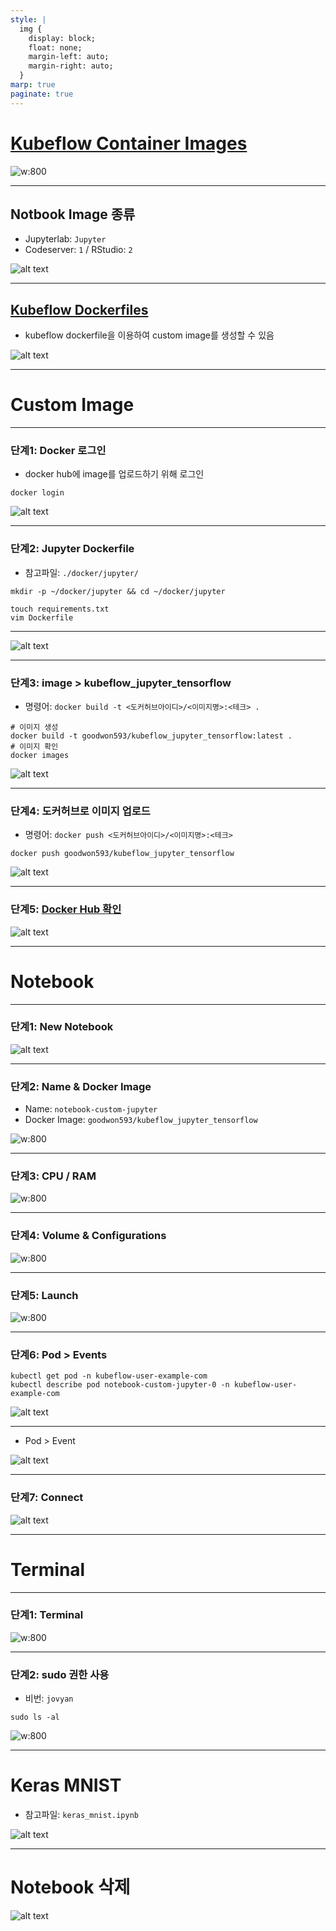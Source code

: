 ```yaml
---
style: |
  img {
    display: block;
    float: none;
    margin-left: auto;
    margin-right: auto;
  }
marp: true
paginate: true
---
```

# [Kubeflow Container Images](https://v1-5-branch.kubeflow.org/docs/components/notebooks/container-images/)
![w:800](./img/image-21.png)

---
## Notbook Image 종류
- Jupyterlab: `Jupyter`
- Codeserver: `1` / RStudio: `2`

![alt text](./img/image-22.png)

---
## [Kubeflow Dockerfiles](https://www.kubeflow.org/docs/components/notebooks/container-images/#kubeflow-images)
- kubeflow dockerfile을 이용하여 custom image를 생성할 수 있음

![alt text](./img/image-23.png)

---
# Custom Image

---
### 단계1: Docker 로그인 
- docker hub에 image를 업로드하기 위해 로그인 
```shell
docker login
```
![alt text](./img/image.png)

---
### 단계2: Jupyter Dockerfile
- 참고파일: `./docker/jupyter/`
```shell
mkdir -p ~/docker/jupyter && cd ~/docker/jupyter

touch requirements.txt
vim Dockerfile 
```
---
![alt text](./img/image-1.png)

---
### 단계3: image > kubeflow_jupyter_tensorflow
- 명령어: `docker build -t <도커허브아이디>/<이미지명>:<테크> .`
```shell
# 이미지 생성
docker build -t goodwon593/kubeflow_jupyter_tensorflow:latest .
# 이미지 확인
docker images
```
![alt text](./img/image-2.png)

---
### 단계4: 도커허브로 이미지 업로드
- 명령어: `docker push <도커허브아이디>/<이미지명>:<테크>`
```shell
docker push goodwon593/kubeflow_jupyter_tensorflow
```
![alt text](./img/image-3.png)

---
### 단계5: [Docker Hub 확인](https://hub.docker.com/)
![alt text](./img/image-4.png)

---
# Notebook

---
### 단계1: New Notebook
![alt text](./img/image-5.png)

---
### 단계2: Name & Docker Image
- Name: `notebook-custom-jupyter`
- Docker Image: `goodwon593/kubeflow_jupyter_tensorflow`

![w:800](./img/image-6.png)

---
### 단계3: CPU / RAM
![w:800](./img/image-7.png)

---
### 단계4: Volume & Configurations
![w:800](./img/image-8.png)

---
### 단계5: Launch
![w:800](./img/image-9.png)

---
### 단계6: Pod > Events
```shell
kubectl get pod -n kubeflow-user-example-com
kubectl describe pod notebook-custom-jupyter-0 -n kubeflow-user-example-com
```
![alt text](./img/image-12.png)

---
- Pod > Event

![alt text](./img/image-13.png)

---
### 단계7: Connect
![alt text](./img/image-10.png)

---
# Terminal

---
### 단계1: Terminal
![w:800](./img/image-11.png)

---
### 단계2: sudo 권한 사용 
- 비번: `jovyan` 
```shell
sudo ls -al
```
![w:800](./img/image-14.png)

---
# Keras MNIST
- 참고파일: `keras_mnist.ipynb`

![alt text](./img/image-15.png)

---
# Notebook 삭제 
![alt text](./img/image-16.png)


